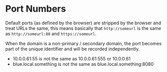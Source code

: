 [title]: # (Ports)
[tags]: # (WPF)
[priority]: # (11)
# Port Numbers

Default ports (as defined by the browser) are stripped by the browser and treat URLs the same, this means basically that `http://someurl` is the same as `http://someurl:80` and `https://someurl`.

When the domain is a non-primary / secondary domain, the port becomes part of the unique identifier and will be recorded independently.

* 10.0.0.61:55 is not the same as 10.0.0.61:555 or 10.0.0.61
* blue.local.something is not the same as blue.local.something:8080
